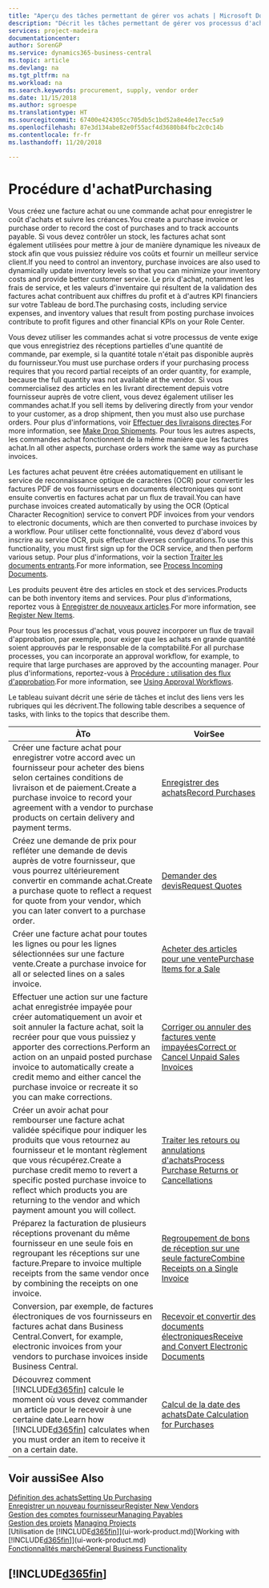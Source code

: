 ```yaml
---
title: "Aperçu des tâches permettant de gérer vos achats | Microsoft Docs"
description: "Décrit les tâches permettant de gérer vos processus d'achat ou d'approvisionnement, y compris le fonctionnement des factures achat et des commandes achat."
services: project-madeira
documentationcenter: 
author: SorenGP
ms.service: dynamics365-business-central
ms.topic: article
ms.devlang: na
ms.tgt_pltfrm: na
ms.workload: na
ms.search.keywords: procurement, supply, vendor order
ms.date: 11/15/2018
ms.author: sgroespe
ms.translationtype: HT
ms.sourcegitcommit: 67400e424305cc705db5c1bd52a8e4de17ecc5a9
ms.openlocfilehash: 87e3d134abe82e0f55acf4d3680b84fbc2c0c14b
ms.contentlocale: fr-fr
ms.lasthandoff: 11/20/2018

---
```

# <a name="purchasing"></a><span data-ttu-id="e2bb3-103">Procédure d'achat</span><span class="sxs-lookup"><span data-stu-id="e2bb3-103">Purchasing</span></span>
<span data-ttu-id="e2bb3-104">Vous créez une facture achat ou une commande achat pour enregistrer le coût d'achats et suivre les créances.</span><span class="sxs-lookup"><span data-stu-id="e2bb3-104">You create a purchase invoice or purchase order to record the cost of purchases and to track accounts payable.</span></span> <span data-ttu-id="e2bb3-105">Si vous devez contrôler un stock, les factures achat sont également utilisées pour mettre à jour de manière dynamique les niveaux de stock afin que vous puissiez réduire vos coûts et fournir un meilleur service client.</span><span class="sxs-lookup"><span data-stu-id="e2bb3-105">If you need to control an inventory, purchase invoices are also used to dynamically update inventory levels so that you can minimize your inventory costs and provide better customer service.</span></span> <span data-ttu-id="e2bb3-106">Le prix d'achat, notamment les frais de service, et les valeurs d'inventaire qui résultent de la validation des factures achat contribuent aux chiffres du profit et à d'autres KPI financiers sur votre Tableau de bord.</span><span class="sxs-lookup"><span data-stu-id="e2bb3-106">The purchasing costs, including service expenses, and inventory values that result from posting purchase invoices contribute to profit figures and other financial KPIs on your Role Center.</span></span>

<span data-ttu-id="e2bb3-107">Vous devez utiliser les commandes achat si votre processus de vente exige que vous enregistriez des réceptions partielles d'une quantité de commande, par exemple, si la quantité totale n'était pas disponible auprès du fournisseur.</span><span class="sxs-lookup"><span data-stu-id="e2bb3-107">You must use purchase orders if your purchasing process requires that you record partial receipts of an order quantity, for example, because the full quantity was not available at the vendor.</span></span> <span data-ttu-id="e2bb3-108">Si vous commercialisez des articles en les livrant directement depuis votre fournisseur auprès de votre client, vous devez également utiliser les commandes achat.</span><span class="sxs-lookup"><span data-stu-id="e2bb3-108">If you sell items by delivering directly from your vendor to your customer, as a drop shipment, then you must also use purchase orders.</span></span> <span data-ttu-id="e2bb3-109">Pour plus d'informations, voir [Effectuer des livraisons directes](sales-how-drop-shipment.md).</span><span class="sxs-lookup"><span data-stu-id="e2bb3-109">For more information, see [Make Drop Shipments](sales-how-drop-shipment.md).</span></span> <span data-ttu-id="e2bb3-110">Pour tous les autres aspects, les commandes achat fonctionnent de la même manière que les factures achat.</span><span class="sxs-lookup"><span data-stu-id="e2bb3-110">In all other aspects, purchase orders work the same way as purchase invoices.</span></span>

<span data-ttu-id="e2bb3-111">Les factures achat peuvent être créées automatiquement en utilisant le service de reconnaissance optique de caractères (OCR) pour convertir les factures PDF de vos fournisseurs en documents électroniques qui sont ensuite convertis en factures achat par un flux de travail.</span><span class="sxs-lookup"><span data-stu-id="e2bb3-111">You can have purchase invoices created automatically by using the OCR (Optical Character Recognition) service to convert PDF invoices from your vendors to electronic documents, which are then converted to purchase invoices by a workflow.</span></span> <span data-ttu-id="e2bb3-112">Pour utiliser cette fonctionnalité, vous devez d'abord vous inscrire au service OCR, puis effectuer diverses configurations.</span><span class="sxs-lookup"><span data-stu-id="e2bb3-112">To use this functionality, you must first sign up for the OCR service, and then perform various setup.</span></span> <span data-ttu-id="e2bb3-113">Pour plus d'informations, voir la section [Traiter les documents entrants](across-process-income-documents.md).</span><span class="sxs-lookup"><span data-stu-id="e2bb3-113">For more information, see [Process Incoming Documents](across-process-income-documents.md).</span></span>      

<span data-ttu-id="e2bb3-114">Les produits peuvent être des articles en stock et des services.</span><span class="sxs-lookup"><span data-stu-id="e2bb3-114">Products can be both inventory items and services.</span></span> <span data-ttu-id="e2bb3-115">Pour plus d'informations, reportez vous à [Enregistrer de nouveaux articles](inventory-how-register-new-items.md).</span><span class="sxs-lookup"><span data-stu-id="e2bb3-115">For more information, see [Register New Items](inventory-how-register-new-items.md).</span></span>

<span data-ttu-id="e2bb3-116">Pour tous les processus d'achat, vous pouvez incorporer un flux de travail d'approbation, par exemple, pour exiger que les achats en grande quantité soient approuvés par le responsable de la comptabilité.</span><span class="sxs-lookup"><span data-stu-id="e2bb3-116">For all purchase processes, you can incorporate an approval workflow, for example, to require that large purchases are approved by the accounting manager.</span></span> <span data-ttu-id="e2bb3-117">Pour plus d'informations, reportez-vous à [Procédure : utilisation des flux d'approbation](across-how-use-approval-workflows.md).</span><span class="sxs-lookup"><span data-stu-id="e2bb3-117">For more information, see [Using Approval Workflows](across-how-use-approval-workflows.md).</span></span>

<span data-ttu-id="e2bb3-118">Le tableau suivant décrit une série de tâches et inclut des liens vers les rubriques qui les décrivent.</span><span class="sxs-lookup"><span data-stu-id="e2bb3-118">The following table describes a sequence of tasks, with links to the topics that describe them.</span></span>

| <span data-ttu-id="e2bb3-119">À</span><span class="sxs-lookup"><span data-stu-id="e2bb3-119">To</span></span> | <span data-ttu-id="e2bb3-120">Voir</span><span class="sxs-lookup"><span data-stu-id="e2bb3-120">See</span></span> |
| --- | --- |
| <span data-ttu-id="e2bb3-121">Créer une facture achat pour enregistrer votre accord avec un fournisseur pour acheter des biens selon certaines conditions de livraison et de paiement.</span><span class="sxs-lookup"><span data-stu-id="e2bb3-121">Create a purchase invoice to record your agreement with a vendor to purchase products on certain delivery and payment terms.</span></span> |[<span data-ttu-id="e2bb3-122">Enregistrer des achats</span><span class="sxs-lookup"><span data-stu-id="e2bb3-122">Record Purchases</span></span>](purchasing-how-record-purchases.md) |
|<span data-ttu-id="e2bb3-123">Créez une demande de prix pour refléter une demande de devis auprès de votre fournisseur, que vous pourrez ultérieurement convertir en commande achat.</span><span class="sxs-lookup"><span data-stu-id="e2bb3-123">Create a purchase quote to reflect a request for quote from your vendor, which you can later convert to a purchase order.</span></span>|[<span data-ttu-id="e2bb3-124">Demander des devis</span><span class="sxs-lookup"><span data-stu-id="e2bb3-124">Request Quotes</span></span>](purchasing-how-request-quotes.md)|
| <span data-ttu-id="e2bb3-125">Créer une facture achat pour toutes les lignes ou pour les lignes sélectionnées sur une facture vente.</span><span class="sxs-lookup"><span data-stu-id="e2bb3-125">Create a purchase invoice for all or selected lines on a sales invoice.</span></span> |[<span data-ttu-id="e2bb3-126">Acheter des articles pour une vente</span><span class="sxs-lookup"><span data-stu-id="e2bb3-126">Purchase Items for a Sale</span></span>](purchasing-how-purchase-products-sale.md) |
| <span data-ttu-id="e2bb3-127">Effectuer une action sur une facture achat enregistrée impayée pour créer automatiquement un avoir et soit annuler la facture achat, soit la recréer pour que vous puissiez y apporter des corrections.</span><span class="sxs-lookup"><span data-stu-id="e2bb3-127">Perform an action on an unpaid posted purchase invoice to automatically create a credit memo and either cancel the purchase invoice or recreate it so you can make corrections.</span></span> |[<span data-ttu-id="e2bb3-128">Corriger ou annuler des factures vente impayées</span><span class="sxs-lookup"><span data-stu-id="e2bb3-128">Correct or Cancel Unpaid Sales Invoices</span></span>](purchasing-how-correct-cancel-unpaid-purchase-invoices.md) |
| <span data-ttu-id="e2bb3-129">Créer un avoir achat pour rembourser une facture achat validée spécifique pour indiquer les produits que vous retournez au fournisseur et le montant règlement que vous récupérez.</span><span class="sxs-lookup"><span data-stu-id="e2bb3-129">Create a purchase credit memo to revert a specific posted purchase invoice to reflect which products you are returning to the vendor and which payment amount you will collect.</span></span> |[<span data-ttu-id="e2bb3-130">Traiter les retours ou annulations d'achats</span><span class="sxs-lookup"><span data-stu-id="e2bb3-130">Process Purchase Returns or Cancellations</span></span>](purchasing-how-register-new-vendors.md) |
|<span data-ttu-id="e2bb3-131">Préparez la facturation de plusieurs réceptions provenant du même fournisseur en une seule fois en regroupant les réceptions sur une facture.</span><span class="sxs-lookup"><span data-stu-id="e2bb3-131">Prepare to invoice multiple receipts from the same vendor once by combining the receipts on one invoice.</span></span>|[<span data-ttu-id="e2bb3-132">Regroupement de bons de réception sur une seule facture</span><span class="sxs-lookup"><span data-stu-id="e2bb3-132">Combine Receipts on a Single Invoice</span></span>](purchasing-how-to-combine-receipts.md)|
|<span data-ttu-id="e2bb3-133">Conversion, par exemple, de factures électroniques de vos fournisseurs en factures achat dans Business Central.</span><span class="sxs-lookup"><span data-stu-id="e2bb3-133">Convert, for example, electronic invoices from your vendors to purchase invoices inside Business Central.</span></span>|[<span data-ttu-id="e2bb3-134">Recevoir et convertir des documents électroniques</span><span class="sxs-lookup"><span data-stu-id="e2bb3-134">Receive and Convert Electronic Documents</span></span>](purchasing-how-to-receive-and-convert-electronic-documents.md)|
| <span data-ttu-id="e2bb3-135">Découvrez comment [!INCLUDE[d365fin](includes/d365fin_md.md)] calcule le moment où vous devez commander un article pour le recevoir à une certaine date.</span><span class="sxs-lookup"><span data-stu-id="e2bb3-135">Learn how [!INCLUDE[d365fin](includes/d365fin_md.md)] calculates when you must order an item to receive it on a certain date.</span></span>|[<span data-ttu-id="e2bb3-136">Calcul de la date des achats</span><span class="sxs-lookup"><span data-stu-id="e2bb3-136">Date Calculation for Purchases</span></span>](purchasing-date-calculation-for-purchases.md)|

## <a name="see-also"></a><span data-ttu-id="e2bb3-137">Voir aussi</span><span class="sxs-lookup"><span data-stu-id="e2bb3-137">See Also</span></span>
[<span data-ttu-id="e2bb3-138">Définition des achats</span><span class="sxs-lookup"><span data-stu-id="e2bb3-138">Setting Up Purchasing</span></span>](purchasing-setup-purchasing.md)  
[<span data-ttu-id="e2bb3-139">Enregistrer un nouveau fournisseur</span><span class="sxs-lookup"><span data-stu-id="e2bb3-139">Register New Vendors</span></span>](purchasing-how-register-new-vendors.md)  
[<span data-ttu-id="e2bb3-140">Gestion des comptes fournisseur</span><span class="sxs-lookup"><span data-stu-id="e2bb3-140">Managing Payables</span></span>](payables-manage-payables.md)  
<span data-ttu-id="e2bb3-141">[Gestion des projets](projects-manage-projects.md)  </span><span class="sxs-lookup"><span data-stu-id="e2bb3-141">[Managing Projects](projects-manage-projects.md)  </span></span>  
<span data-ttu-id="e2bb3-142">[Utilisation de [!INCLUDE[d365fin](includes/d365fin_md.md)]](ui-work-product.md)</span><span class="sxs-lookup"><span data-stu-id="e2bb3-142">[Working with [!INCLUDE[d365fin](includes/d365fin_md.md)]](ui-work-product.md)</span></span>  
[<span data-ttu-id="e2bb3-143">Fonctionnalités marché</span><span class="sxs-lookup"><span data-stu-id="e2bb3-143">General Business Functionality</span></span>](ui-across-business-areas.md)

## [!INCLUDE[d365fin](includes/free_trial_md.md)]  

